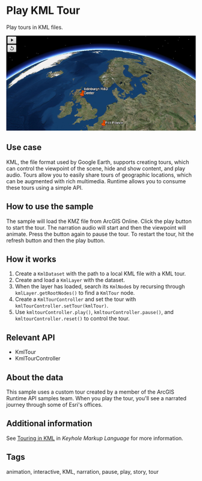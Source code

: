 # Play KML Tour

Play tours in KML files.

![Image of play KML tour](PlayAKMLTour.png)

## Use case

KML, the file format used by Google Earth, supports creating tours, which can control the viewpoint of the scene, hide and show content, and play audio. Tours allow you to easily share tours of geographic locations, which can be augmented with rich multimedia. Runtime allows you to consume these tours using a simple API.

## How to use the sample

The sample will load the KMZ file from ArcGIS Online. Click the play button to start the tour. The narration audio will start and then the viewpoint will animate. Press the button again to pause the tour. To restart the tour, hit the refresh button and then the play button.

## How it works

1. Create a `KmlDataset` with the path to a local KML file with a KML tour.
2. Create and load a `KmlLayer` with the dataset.
3. When the layer has loaded, search its `KmlNode`s by recursing through `kmlLayer.getRootNodes()` to find a `KmlTour` node.
4. Create a `KmlTourController` and set the tour with `kmlTourController.setTour(kmlTour)`.
5. Use `kmltourController.play()`, `kmltourController.pause()`, and `kmltourController.reset()` to control the tour.

## Relevant API

* KmlTour
* KmlTourController

## About the data

This sample uses a custom tour created by a member of the ArcGIS Runtime API samples team. When you play the tour, you'll see a narrated journey through some of Esri's offices.

## Additional information

See [Touring in KML](https://developers.google.com/kml/documentation/touring) in *Keyhole Markup Language* for more information.

## Tags

animation, interactive, KML, narration, pause, play, story, tour
